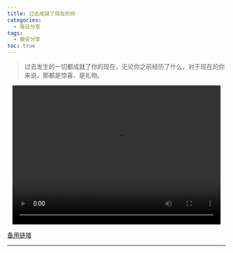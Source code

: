 ```yaml
---
title: 过去成就了现在的你
categories:
  - 每日分享
tags:
  - 晚安分享
toc: true 
---
```


> 过去发生的一切都成就了你的现在，无论你之前经历了什么，对于现在的你来说，那都是惊喜、是礼物。

<p style="text-align:center">
   <video width="480" height="320" controls>
       <source src="/video/14.mp4">
   </video>
</p>
 <p><a href="/video/14.mp4">备用链接</a></p>
 
---






